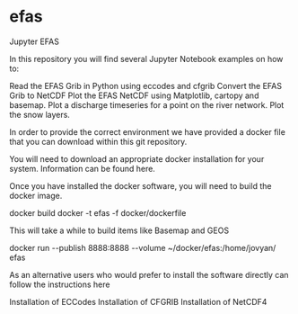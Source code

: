 # efas
Jupyter EFAS

In this repository you will find several Jupyter Notebook examples on how to:

Read the EFAS Grib in Python using eccodes and cfgrib
Convert the EFAS Grib to NetCDF
Plot the EFAS NetCDF using Matplotlib, cartopy and basemap.
Plot a discharge timeseries for a point on the river network.
Plot the snow layers.

In order to provide the correct environment we have provided a docker file that you can download within this git repository.

You will need to download an appropriate docker installation for your system.
Information can be found here.

Once you have installed the docker software, you will need to build the docker image.

docker build docker -t efas -f docker/dockerfile

This will take a while to build items like Basemap and GEOS

docker run --publish 8888:8888 --volume ~/docker/efas:/home/jovyan/ efas

As an alternative users who would prefer to install the software directly can follow the instructions here

Installation of ECCodes
Installation of CFGRIB
Installation of NetCDF4
